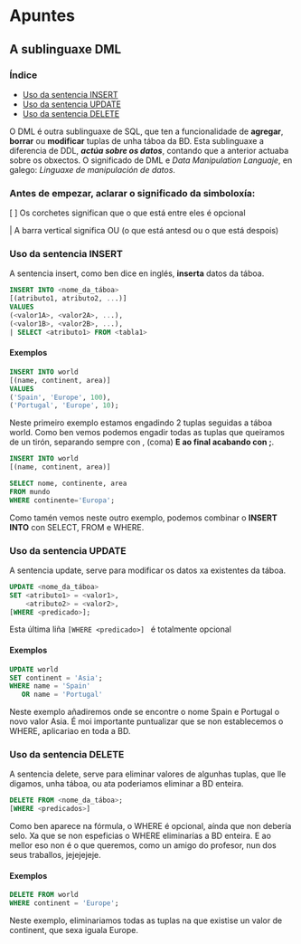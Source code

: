 # Apuntes
## A sublinguaxe DML
### Índice

- [Uso da sentencia INSERT](#Uso-da-sentencia-INSERT)
- [Uso da sentencia UPDATE](#Uso-da-sentencia-UPDATE)
- [Uso da sentencia DELETE](#Uso-da-sentencia-DELETE)


O DML é outra sublinguaxe de SQL, que ten a funcionalidade de **agregar**, **borrar** ou **modificar** tuplas de unha táboa da BD. Esta sublinguaxe a diferencia de DDL, ***actúa sobre os datos***, contando que a anterior actuaba sobre os obxectos.
O significado de DML e *Data Manipulation Languaje*, en galego: *Linguaxe de manipulación de datos*.

  ### Antes de empezar, aclarar o significado da simboloxía:

  [ ] Os corchetes significan que o que está entre eles é opcional
 
   |  A barra vertical significa OU (o que está antesd ou o que está despois)


### Uso da sentencia INSERT
  A sentencia insert, como ben dice en inglés, **inserta** datos da táboa.
```sql
INSERT INTO <nome_da_táboa>
[(atributo1, atributo2, ...)]
VALUES
(<valor1A>, <valor2A>, ...),
(<valor1B>, <valor2B>, ...),
| SELECT <atributo1> FROM <tabla1>
```
#### Exemplos
```sql
INSERT INTO world
[(name, continent, area)]
VALUES
('Spain', 'Europe', 100),
('Portugal', 'Europe', 10);
```
Neste primeiro exemplo estamos engadindo 2 tuplas seguidas a táboa world. Como ben vemos podemos engadir todas as tuplas que queiramos de un tirón, separando sempre con , (coma) **E ao final acabando con ;**.
```sql
INSERT INTO world
[(name, continent, area)]

SELECT nome, continente, area
FROM mundo
WHERE continente='Europa';
```
Como tamén vemos neste outro exemplo, podemos combinar o **INSERT INTO** con SELECT, FROM e WHERE.

### Uso da sentencia UPDATE
  A sentencia update, serve para modificar os datos xa existentes da táboa.
 ```sql
 UPDATE <nome_da_táboa>
 SET <atributo1> = <valor1>,
     <atributo2> = <valor2>,
 [WHERE <predicado>];
 ```
 Esta última liña ```[WHERE <predicado>] ``` é totalmente opcional
 
 #### Exemplos
 ```sql
 UPDATE world
 SET continent = 'Asia';
 WHERE name = 'Spain'
    OR name = 'Portugal'
 ```
 Neste exemplo añadiremos onde se encontre o nome Spain e Portugal o novo valor Asia.
 É moi importante puntualizar que se non establecemos o WHERE, aplicariao en toda a BD.
 
 ### Uso da sentencia DELETE
  A sentencia delete, serve para eliminar valores de algunhas tuplas, que lle digamos, unha táboa, ou ata poderiamos eliminar a BD enteira.
 ```sql
 DELETE FROM <nome_da_táboa>;
 [WHERE <predicados>]
 ```
 Como ben aparece na fórmula, o WHERE é opcional, aínda que non debería selo. Xa que se non espeficias o WHERE eliminarías a BD enteira. E ao mellor eso non é o que queremos, como un amigo do profesor, nun dos seus traballos, jejejejeje.
 
 #### Exemplos
 ```sql
 DELETE FROM world
 WHERE continent = 'Europe';
 ```
 Neste exemplo, eliminariamos todas as tuplas na que existise un valor de continent, que sexa iguala Europe.
